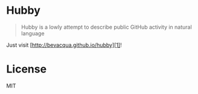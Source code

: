 # Hubby

> Hubby is a lowly attempt to describe public GitHub activity in natural language

Just visit [http://bevacqua.github.io/hubby][1]!

# License

MIT

  [1]: http://bevacqua.github.io/hubby
